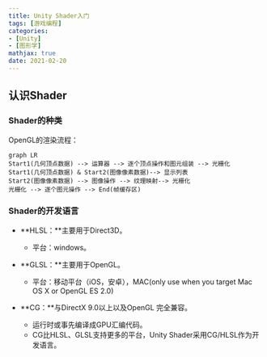 ```yaml
---
title: Unity Shader入门
tags: [游戏编程]
categories: 
- [Unity]
- [图形学]
mathjax: true
date: 2021-02-20
---
```


## 认识Shader

### Shader的种类

OpenGL的渲染流程：

```mermaid
graph LR
Start1(几何顶点数据) --> 运算器 --> 逐个顶点操作和图元组装 --> 光栅化
Start1(几何顶点数据) & Start2(图像像素数据)--> 显示列表
Start2(图像像素数据) --> 图像操作 --> 纹理映射--> 光栅化
光栅化 --> 逐个图元操作 --> End(帧缓存区)
```

### Shader的开发语言

- **HLSL：**主要用于Direct3D。
  - 平台：windows。

- **GLSL：**主要用于OpenGL。 
  - 平台：移动平台（iOS，安卓），MAC(only use when you target Mac OS X or OpenGL ES 2.0)

- **CG：**与DirectX 9.0以上以及OpenGL 完全兼容。
  - 运行时或事先编译成GPU汇编代码。
  - CG比HLSL、GLSL支持更多的平台，Unity Shader采用CG/HLSL作为开发语言。